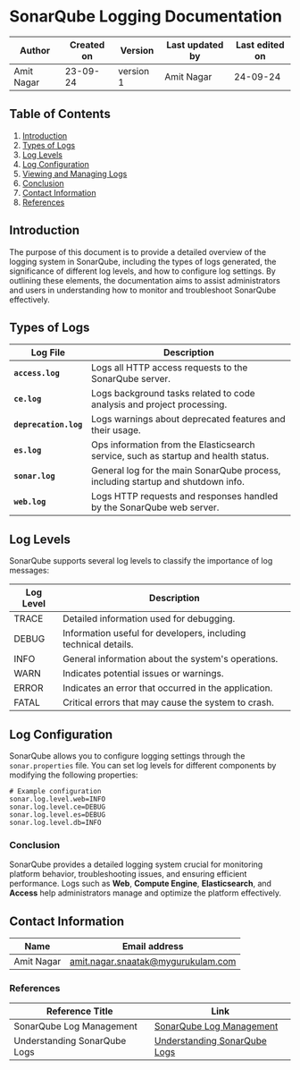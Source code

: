 # SonarQube Logging Documentation

| Author      | Created on  | Version    | Last updated by | Last edited on |
|-------------|-------------|------------|-----------------|----------------|
| Amit Nagar  | 23-09-24    | version 1  | Amit Nagar      | 24-09-24       |

## Table of Contents

1. [Introduction](#Introduction)
2. [Types of Logs](#types-of-logs)
3. [Log Levels](#log-levels)
4. [Log Configuration](#log-configuration)
5. [Viewing and Managing Logs](#viewing-and-managing-logs)
6. [Conclusion](#conclusion)
7. [Contact Information](#Contact-Information)
8. [References](#references)


## Introduction
The purpose of this document is to provide a detailed overview of the logging system in SonarQube, including the types of logs generated, the significance of different log levels, and how to configure log settings. By outlining these elements, the documentation aims to assist administrators and users in understanding how to monitor and troubleshoot SonarQube effectively.



## Types of Logs

| Log File                     | Description                                                                           |
|------------------------------|---------------------------------------------------------------------------------------|
| **`access.log`**            | Logs all HTTP access requests to the SonarQube server.                               |
| **`ce.log`**                | Logs background tasks related to code analysis and project processing.               |
| **`deprecation.log`**       | Logs warnings about deprecated features and their usage.                             |
| **`es.log`**                | Ops information from the Elasticsearch service, such as startup and health status.  |
| **`sonar.log`**             | General log for the main SonarQube process, including startup and shutdown info.   |
| **`web.log`**               | Logs HTTP requests and responses handled by the SonarQube web server.               |


## Log Levels
SonarQube supports several log levels to classify the importance of log messages:

| Log Level | Description                                          |
|-----------|------------------------------------------------------|
| TRACE     | Detailed information used for debugging.             |
| DEBUG     | Information useful for developers, including technical details. |
| INFO      | General information about the system's operations.   |
| WARN      | Indicates potential issues or warnings.              |
| ERROR     | Indicates an error that occurred in the application.  |
| FATAL     | Critical errors that may cause the system to crash.  |

## Log Configuration
SonarQube allows you to configure logging settings through the `sonar.properties` file. You can set log levels for different components by modifying the following properties:

```properties
# Example configuration
sonar.log.level.web=INFO
sonar.log.level.ce=DEBUG
sonar.log.level.es=DEBUG
sonar.log.level.db=INFO
```

### Conclusion

SonarQube provides a detailed logging system crucial for monitoring platform behavior, troubleshooting issues, and ensuring efficient performance. Logs such as **Web**, **Compute Engine**, **Elasticsearch**, and **Access** help administrators manage and optimize the platform effectively.

## Contact Information

| Name       | Email address     |
|------------|-------------------|
| Amit Nagar | amit.nagar.snaatak@mygurukulam.com |


### References

| Reference Title                          | Link                                                                                          |
|------------------------------------------|-----------------------------------------------------------------------------------------------|
| SonarQube Log Management                 | [SonarQube Log Management](https://docs.sonarqube.org/latest/instance-administration/log-management/) |
| Understanding SonarQube Logs             | [Understanding SonarQube Logs](https://community.sonarsource.com/t/understanding-sonarqube-logs/2023) |

